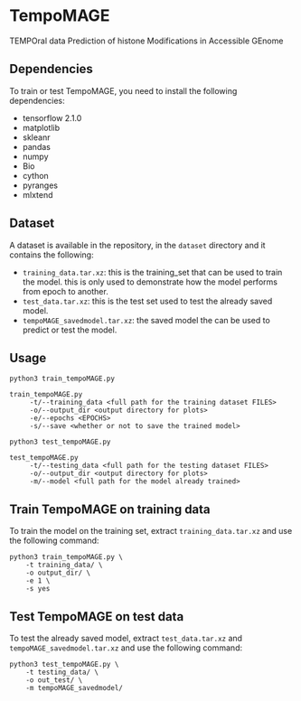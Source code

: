 # TempoMAGE
TEMPOral data Prediction of histone Modifications in Accessible GEnome

## Dependencies
To train or test TempoMAGE, you need to install the following dependencies:
- tensorflow 2.1.0
- matplotlib
- skleanr
- pandas
- numpy
- Bio
- cython
- pyranges
- mlxtend

## Dataset
A dataset is available in the repository, in the `dataset` directory and it contains the following:
- `training_data.tar.xz`: this is the training_set that can be used to train the model. this is only used to demonstrate how the model performs from epoch to another.
- `test_data.tar.xz`: this is the test set used to test the already saved model.
- `tempoMAGE_savedmodel.tar.xz`: the saved model the can be used to predict or test the model.

## Usage
`python3 train_tempoMAGE.py`

```
train_tempoMAGE.py 
     -t/--training_data <full path for the training dataset FILES>
     -o/--output_dir <output directory for plots>
     -e/--epochs <EPOCHS>
     -s/--save <whether or not to save the trained model>
```
`python3 test_tempoMAGE.py`

```
test_tempoMAGE.py 
     -t/--testing_data <full path for the testing dataset FILES>
     -o/--output_dir <output directory for plots>
     -m/--model <full path for the model already trained>
```

## Train TempoMAGE on training data
To train the model on the training set, extract `training_data.tar.xz` and use the following command:

```
python3 train_tempoMAGE.py \
    -t training_data/ \
    -o output_dir/ \
    -e 1 \
    -s yes
```

## Test TempoMAGE on test data
To test the already saved model, extract `test_data.tar.xz` and `tempoMAGE_savedmodel.tar.xz` and use the following command:

```
python3 test_tempoMAGE.py \
    -t testing_data/ \
    -o out_test/ \
    -m tempoMAGE_savedmodel/
```